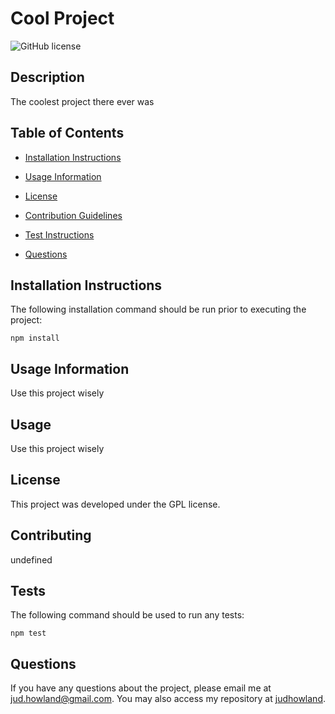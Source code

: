 # Cool Project

  ![GitHub license](https://img.shields.io/badge/license-GPL-blue.svg)

## Description

The coolest project there ever was

## Table of Contents 

* [Installation Instructions](#installation)

* [Usage Information](#usage)

* [License](#license)

* [Contribution Guidelines](#contribution)

* [Test Instructions](#tests)

* [Questions](#questions)

## Installation Instructions

The following installation command should be run prior to executing the project: 

```
npm install
```

## Usage Information

Use this project wisely

## Usage

Use this project wisely

## License

This project was developed under the GPL license.
  
## Contributing

undefined

## Tests

The following command should be used to run any tests:

```
npm test
```

## Questions

If you have any questions about the project, please email me at jud.howland@gmail.com. You may also access my repository at [judhowland](https://github.com/judhowland/).

